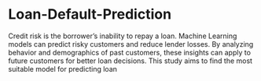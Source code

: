 # Loan-Default-Prediction
Credit risk is the borrower’s inability to repay a loan. Machine Learning models can predict risky customers and reduce lender losses. By analyzing behavior and demographics of past customers, these insights can apply to future customers for better loan decisions. This study aims to find the most suitable model for predicting loan
